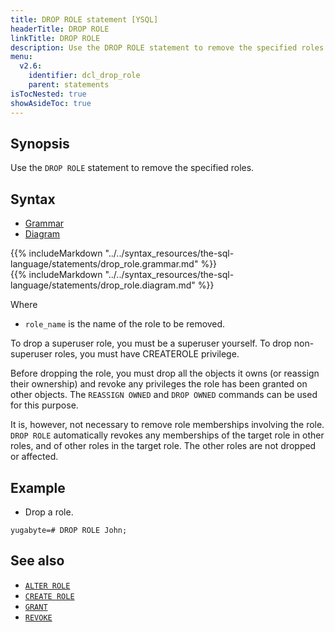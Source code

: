 ```yaml
---
title: DROP ROLE statement [YSQL]
headerTitle: DROP ROLE
linkTitle: DROP ROLE
description: Use the DROP ROLE statement to remove the specified roles.
menu:
  v2.6:
    identifier: dcl_drop_role
    parent: statements
isTocNested: true
showAsideToc: true
---
```


## Synopsis

Use the `DROP ROLE` statement to remove the specified roles.

## Syntax

<ul class="nav nav-tabs nav-tabs-yb">
  <li >
    <a href="#grammar" class="nav-link active" id="grammar-tab" data-toggle="tab" role="tab" aria-controls="grammar" aria-selected="true">
      <i class="fas fa-file-alt" aria-hidden="true"></i>
      Grammar
    </a>
  </li>
  <li>
    <a href="#diagram" class="nav-link" id="diagram-tab" data-toggle="tab" role="tab" aria-controls="diagram" aria-selected="false">
      <i class="fas fa-project-diagram" aria-hidden="true"></i>
      Diagram
    </a>
  </li>
</ul>

<div class="tab-content">
  <div id="grammar" class="tab-pane fade show active" role="tabpanel" aria-labelledby="grammar-tab">
    {{% includeMarkdown "../../syntax_resources/the-sql-language/statements/drop_role.grammar.md" %}}
  </div>
  <div id="diagram" class="tab-pane fade" role="tabpanel" aria-labelledby="diagram-tab">
    {{% includeMarkdown "../../syntax_resources/the-sql-language/statements/drop_role.diagram.md" %}}
  </div>
</div>

Where

- `role_name` is the name of the role to be removed.

To drop a superuser role, you must be a superuser yourself. To drop non-superuser roles, you must have CREATEROLE privilege.

Before dropping the role, you must drop all the objects it owns (or reassign their ownership) and revoke any privileges the role has been granted on other objects. The `REASSIGN OWNED` and `DROP OWNED` commands can be used for this purpose.

It is, however, not necessary to remove role memberships involving the role. `DROP ROLE` automatically revokes any memberships of the target role in other roles, and of other roles in the target role. The other roles are not dropped or affected.

## Example

- Drop a role.

```plpgsql
yugabyte=# DROP ROLE John;
```

## See also

- [`ALTER ROLE`](../dcl_alter_role)
- [`CREATE ROLE`](../dcl_create_role)
- [`GRANT`](../dcl_grant)
- [`REVOKE`](../dcl_revoke)

